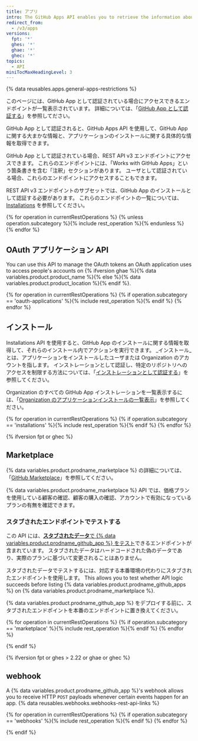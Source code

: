 ```yaml
---
title: アプリ
intro: The GitHub Apps API enables you to retrieve the information about the installation as well as specific information about GitHub Apps.
redirect_from:
  - /v3/apps
versions:
  fpt: '*'
  ghes: '*'
  ghae: '*'
  ghec: '*'
topics:
  - API
miniTocMaxHeadingLevel: 3
---
```


{% data reusables.apps.general-apps-restrictions %}

このページには、GitHub App として認証されている場合にアクセスできるエンドポイントが一覧表示されています。 詳細については、「[GitHub App として認証する](/apps/building-github-apps/authenticating-with-github-apps/#authenticating-as-a-github-app)」を参照してださい。

GitHub App として認証されると、GitHub Apps API を使用して、GitHub App に関する大まかな情報と、アプリケーションのインストールに関する具体的な情報を取得できます。

GitHub App として認証されている場合、REST API v3 エンドポイントにアクセスできます。 これらのエンドポイントには、「Works with GitHub Apps」という箇条書きを含む「注釈」セクションがあります。 ユーザとして認証されている場合、これらのエンドポイントにアクセスすることもできます。

REST API v3 エンドポイントのサブセットでは、GitHub App のインストールとして認証する必要があります。 これらのエンドポイントの一覧については、[Installations](/rest/reference/apps#installations) を参照してください。

{% for operation in currentRestOperations %}
  {% unless operation.subcategory %}{% include rest_operation %}{% endunless %}
{% endfor %}

## OAuth アプリケーション API

You can use this API to manage the OAuth tokens an OAuth application uses to access people's accounts on {% ifversion ghae %}{% data variables.product.product_name %}{% else %}{% data variables.product.product_location %}{% endif %}.

{% for operation in currentRestOperations %}
  {% if operation.subcategory == 'oauth-applications' %}{% include rest_operation %}{% endif %}
{% endfor %}

## インストール

Installations API を使用すると、GitHub App のインストールに関する情報を取得して、それらのインストール内でアクションを実行できます。 _インストール_とは、アプリケーションをインストールしたユーザまたは Organization のアカウントを指します。 インストレーションとして認証し、特定のリポジトリへのアクセスを制限する方法については、「[インストレーションとして認証する](/apps/building-github-apps/authenticating-with-github-apps/#authenticating-as-an-installation)」を参照してください。

Organization のすべての GitHub App インストレーションを一覧表示するには、「[Organization のアプリケーションインストールの一覧表示](/rest/reference/orgs#list-app-installations-for-an-organization)」を参照してください。

{% for operation in currentRestOperations %}
  {% if operation.subcategory == 'installations' %}{% include rest_operation %}{% endif %}
{% endfor %}

{% ifversion fpt or ghec %}
## Marketplace

{% data variables.product.prodname_marketplace %} の詳細については、「[GitHub Marketplace](/marketplace/)」を参照してください。

{% data variables.product.prodname_marketplace %} API では、価格プランを使用している顧客の確認、顧客の購入の確認、アカウントで有効になっているプランの有無を確認できます。

### スタブされたエンドポイントでテストする

この API には、[**スタブされたデータ**で {% data variables.product.prodname_github_app %} をテスト](/marketplace/integrating-with-the-github-marketplace-api/testing-github-marketplace-apps/)できるエンドポイントが含まれています。 スタブされたデータはハードコードされた偽のデータであり、実際のプランに基づいて変更されることはありません。

スタブされたデータでテストするには、対応する本番環境の代わりにスタブされたエンドポイントを使用します。 This allows you to test whether API logic succeeds before listing {% data variables.product.prodname_github_apps %} on {% data variables.product.prodname_marketplace %}.

{% data variables.product.prodname_github_app %} をデプロイする前に、スタブされたエンドポイントを本番のエンドポイントに置き換えてください。

{% for operation in currentRestOperations %}
  {% if operation.subcategory == 'marketplace' %}{% include rest_operation %}{% endif %}
{% endfor %}

{% endif %}

{% ifversion fpt or ghes > 2.22 or ghae or ghec %}
## webhook

A {% data variables.product.prodname_github_app %}'s webhook allows you to receive HTTP `POST` payloads whenever certain events happen for an app. {% data reusables.webhooks.webhooks-rest-api-links %}

{% for operation in currentRestOperations %}
  {% if operation.subcategory == 'webhooks' %}{% include rest_operation %}{% endif %}
{% endfor %}

{% endif %}
